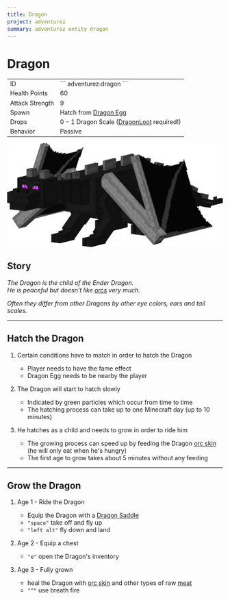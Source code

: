 ```yaml
---
title: Dragon
project: adventurez
summary: adventurez entity dragon
---
```

# Dragon
<div class="combi">
<div class="divthing">
<table class="tablething">
    <tbody>
        <tr>
            <td class="first-column">ID</td>
            <td class="second-column">
            ```
            adventurez:dragon
            ```
            </td>
        </tr>
        <tr id="linear-top">
            <td class="first-column">Health Points</td>
            <td class="second-column">60</td>
        </tr>
        <tr id="linear-top">
            <td class="first-column">Attack Strength</td>
            <td class="second-column">9</td>
        </tr>
        <tr id="linear-top">
            <td class="first-column">Spawn</td>
            <td class="second-column">Hatch from <a href="https://minecraft.fandom.com/wiki/Dragon_Egg" target="_blank">Dragon Egg</a></td>
        </tr>
        <tr id="linear-top">
            <td class="first-column">Drops</td>
            <td class="second-column">0 - 1 Dragon Scale (<a href="https://modrinth.com/mod/dragonloot" target="_blank">DragonLoot</a> required!)</td>
        </tr>
        <tr id="linear-top">
            <td class="first-column">Behavior</td>
            <td class="second-column">Passive</td>
        </tr>
    </tbody>
</table>
</div>
<div class="div-img-center">
<img src="../../../../assets/adventurez/entities/dragon.png" loading="lazy" />
</div>
</div>

## Story

*The Dragon is the child of the Ender Dragon.*  
*He is peaceful but doesn't like <a href="../Orc/">orcs</a> very much.*

*Often they differ from other Dragons by other eye colors, ears and tail scales.*

---

## Hatch the Dragon

1. Certain conditions have to match in order to hatch the Dragon

    * Player needs to have the fame effect
    * Dragon Egg needs to be nearby the player

2. The Dragon will start to hatch slowly

    * Indicated by green particles which occur from time to time
    * The hatching process can take up to one Minecraft day (up to 10 minutes)

3. He hatches as a child and needs to grow in order to ride him

    * The growing process can speed up by feeding the Dragon <a href="../../Items/Orc_Skin/">orc skin</a>  
    (he will only eat when he's hungry)
    * The first age to grow takes about 5 minutes without any feeding

---

## Grow the Dragon

1. Age 1 - Ride the Dragon

    * Equip the Dragon with a <a href="../../Items/Dragon_Saddle/">Dragon Saddle</a>
    * `"space"` take off and fly up
    * `"left alt"` fly down and land

2. Age 2 - Equip a chest

    * `"e"` open the Dragon's inventory

3. Age 3 - Fully grown

    * heal the Dragon with <a href="../../Items/Orc_Skin/">orc skin</a> and other types of raw <a href="https://minecraft.fandom.com/wiki/Meat" target="_blank">meat</a>
    * `"^"` use breath fire